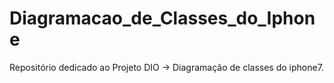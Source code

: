 # Diagramacao_de_Classes_do_Iphone
Repositório dedicado ao Projeto DIO -> Diagramação de classes do iphone7.
